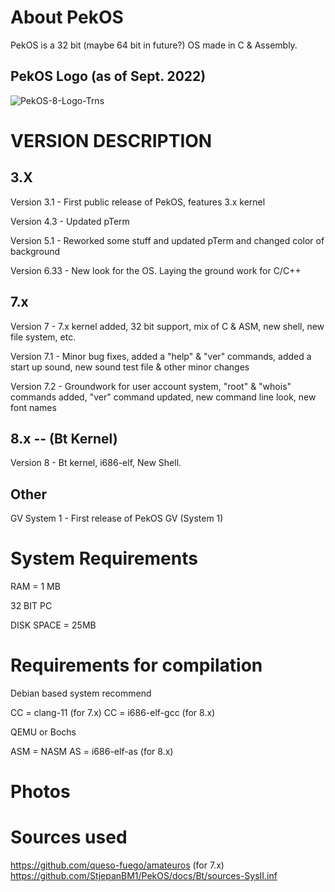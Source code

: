 
# About PekOS
PekOS is a 32 bit (maybe 64 bit in future?) OS made in C & Assembly.

## PekOS Logo (as of Sept. 2022)

![PekOS-8-Logo-Trns](https://user-images.githubusercontent.com/94230991/192030496-80292562-9da4-46bd-9674-ad6ec12861fc.png)

[//]: <![PekOSlogonew](https://user-images.githubusercontent.com/94230991/149319315-a9a305ab-6b3d-4501-a50e-cd7600890cb8.png)  PekOS logo>

# VERSION DESCRIPTION

## 3.X
Version 3.1  - First public release of PekOS, features 3.x kernel

Version 4.3  - Updated pTerm

Version 5.1  - Reworked some stuff and updated pTerm and changed color of background

Version 6.33 - New look for the OS. Laying the ground work for C/C++

## 7.x
Version 7    - 7.x kernel added, 32 bit support, mix of C & ASM, new shell, new file system, etc.

Version 7.1  - Minor bug fixes, added a "help" & "ver" commands, added a start up sound, new sound test file & other minor changes

Version 7.2  - Groundwork for user account system, "root" & "whois" commands added, "ver" command updated, new command line look, new font names

## 8.x -- (Bt Kernel)

Version 8   - Bt kernel, i686-elf, New Shell.

## Other
GV System 1  - First release of PekOS GV (System 1)

# System Requirements

RAM = 1 MB

32 BIT PC

DISK SPACE = 25MB

# Requirements for compilation

Debian based system recommend

CC = clang-11       (for 7.x)
CC = i686-elf-gcc   (for 8.x)

QEMU or Bochs

ASM = NASM
AS  = i686-elf-as   (for 8.x)

# Photos

# Sources used
https://github.com/queso-fuego/amateuros    (for 7.x)
https://github.com/StjepanBM1/PekOS/docs/Bt/sources-SysII.inf
